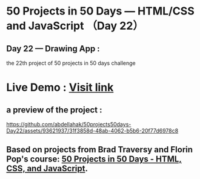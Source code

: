 # 50 Projects in 50 Days — HTML/CSS and JavaScript （Day 22）

## Day 22 — Drawing App :

the 22th project of 50 projects in 50 days challenge

# Live Demo : <a href="https://abdellahak.github.io/50projects50days-Day22/">Visit link</a>

## a preview of the project :

https://github.com/abdellahak/50projects50days-Day22/assets/93621937/31f3858d-48ab-4062-b5b6-20f77d6978c8

## Based on projects from Brad Traversy and Florin Pop's course: <a href="https://50projects50days.com">50 Projects in 50 Days - HTML, CSS, and JavaScript</a>.
